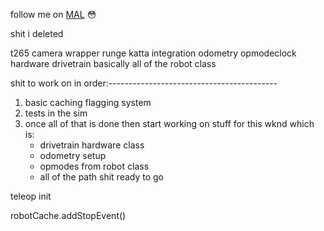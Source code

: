follow me on [MAL](https://myanimelist.net/profile/asiank0ala) :flushed:

shit i deleted

t265 camera wrapper
runge katta integration odometry
opmodeclock
hardware
drivetrain
basically all of the robot class


shit to work on in order:------------------------------------------
1. basic caching flagging system
2. tests in the sim
3. once all of that is done then start working on stuff for this wknd which is:
    - drivetrain hardware class
    - odometry setup
    - opmodes from robot class
    - all of the path shit ready to go


teleop init

robotCache.addStopEvent()